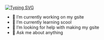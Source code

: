 [![Typing SVG](https://readme-typing-svg.demolab.com?font=Fira+Code&pause=1000&multiline=true&random=false&width=435&lines=I+do+not+give+out+VBucks)](https://git.io/typing-svg)
- 🔭 I’m currently working on my gsite
- 🌱 I’m currently learning scool
- 🤔 I’m looking for help with making my gsite
- 💬 Ask me about anything
